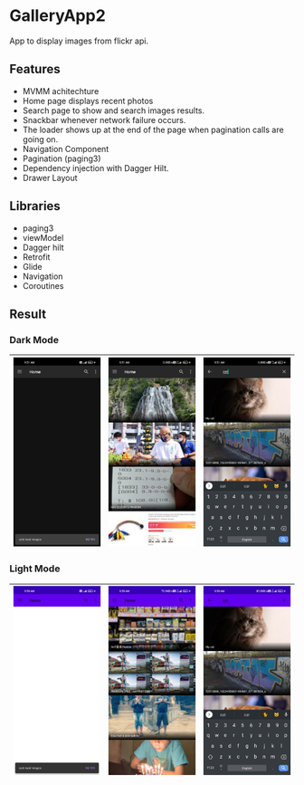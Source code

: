 # GalleryApp2
App to display images from flickr api. 

## Features
- MVMM achitechture
- Home page displays recent photos
- Search page to show and search images results.
- Snackbar whenever network failure occurs.
- The loader shows up at the end of the page when pagination calls are going on.
- Navigation Component
- Pagination (paging3)
- Dependency injection with Dagger Hilt.
- Drawer Layout

## Libraries
- paging3
- viewModel
- Dagger hilt
- Retrofit
- Glide
- Navigation
- Coroutines
 

## Result

### Dark Mode
| <img src="screenshots/d_home.jpg" width="200"/> | <img src="screenshots/d_home1.jpg" width="200"/> | <img src="screenshots/d_search.jpg" width="200"/> |
|-----------|-------------|-------------|

### Light Mode
| <img src="screenshots/l_home.jpg" width="200"/> | <img src="screenshots/l_home1.jpg" width="200"/> | <img src="screenshots/l_search.jpg" width="200"/> |
|-----------|-------------|-------------|
